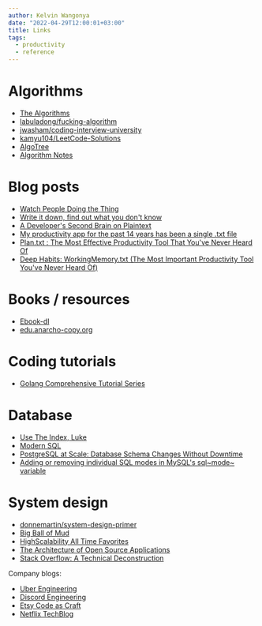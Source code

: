 ```yaml
---
author: Kelvin Wangonya
date: "2022-04-29T12:00:01+03:00"
title: Links
tags:
  - productivity
  - reference
---
```


# Algorithms

- [The Algorithms](https://the-algorithms.com/)
- [labuladong/fucking-algorithm](https://github.com/labuladong/fucking-algorithm/tree/english)
- [jwasham/coding-interview-university](https://github.com/jwasham/coding-interview-university)
- [kamyu104/LeetCode-Solutions](https://github.com/kamyu104/LeetCode-Solutions)
- [AlgoTree](https://algotree.org/)
- [Algorithm
  Notes](https://shanzi.gitbooks.io/algorithm-notes/content)

# Blog posts

- [Watch People Doing the
  Thing](https://earthly.dev/blog/golang-streamers/)
- [Write it down, find out what you don\'t
  know](https://joshbranchaud.com/blog/write-it-down-find-the-gaps)
- [A Developer\'s Second Brain on
  Plaintext](https://engineering.gusto.com/a-developers-second-brain-on-plaintext/)
- [My productivity app for the past 14 years has been a single .txt
  file](https://jeffhuang.com/productivity_text_file/)
- [Plan.txt : The Most Effective Productivity Tool That You've Never
  Heard
  Of](https://www.calnewport.com/blog/2008/11/11/plantxt-the-most-effective-productivity-tool-that-youve-never-heard-of/)
- [Deep Habits: WorkingMemory.txt (The Most Important Productivity
  Tool You've Never Heard
  Of)](https://www.calnewport.com/blog/2015/10/27/deep-habits-workingmemory-txt-the-most-important-productivity-tool-youve-never-heard-of/)

# Books / resources

- [Ebook-dl](https://ebook-dl.com/)
- [edu.anarcho-copy.org](https://edu.anarcho-copy.org/)

# Coding tutorials

- [Golang Comprehensive Tutorial
  Series](https://golangbyexample.com/golang-comprehensive-tutorial/)

# Database

- [Use The Index, Luke](https://use-the-index-luke.com/)
- [Modern SQL](https://modern-sql.com/)
- [PostgreSQL at Scale: Database Schema Changes Without
  Downtime](https://gist.github.com/jcoleman/1e6ad1bf8de454c166da94b67537758b)
- [Adding or removing individual SQL modes in MySQL\'s sql~mode~
  variable](http://johnemb.blogspot.com/2014/09/adding-or-removing-individual-sql-modes.html)

# System design

- [donnemartin/system-design-primer](https://github.com/donnemartin/system-design-primer)
- [Big Ball of Mud](http://www.laputan.org/mud/)
- [HighScalability All Time
  Favorites](http://highscalability.com/all-time-favorites/)
- [The Architecture of Open Source
  Applications](http://aosabook.org/en/index.html)
- [Stack Overflow: A Technical
  Deconstruction](https://nickcraver.com/blog/2016/02/03/stack-overflow-a-technical-deconstruction/)

Company blogs:

- [Uber Engineering](https://eng.uber.com/)
- [Discord Engineering](https://discord.com/category/engineering)
- [Etsy Code as Craft](https://www.etsy.com/codeascraft)
- [Netflix TechBlog](https://netflixtechblog.com/)
